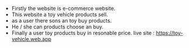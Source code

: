 * Firstly the website is e-commerce website.
* This website a toy vehicle products sell. 
* as a user there sons an toy buy products.
* He / she can  products choose an buy.
* Finally a user toy products buy in resonable price.
live site : https://toy-vehicle.web.app